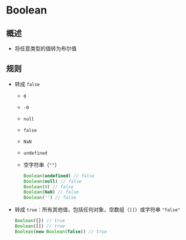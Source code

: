# Boolean

## 概述

+ 将任意类型的值转为布尔值

## 规则

+ 转成 `false`

  + `0`

  + `-0`

  + `null`

  + `false`

  + `NaN`

  + `undefined`

  + 空字符串（`""`）

    ```js
    Boolean(undefined) // false
    Boolean(null) // false
    Boolean(0) // false
    Boolean(NaN) // false
    Boolean('') // false
    ```

+ 转成 `true`：所有其他值，包括任何对象，空数组（`[]`）或字符串 `"false"`

    ```js
    Boolean({}) // true
    Boolean([]) // true
    Boolean(new Boolean(false)) // true
    ```
